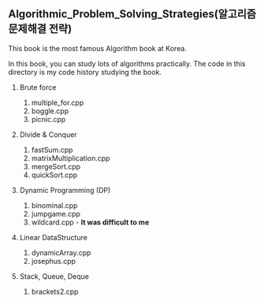 ## Algorithmic_Problem_Solving_Strategies(알고리즘 문제해결 전략)    

This book is the most famous Algorithm book at Korea.

In this book, you can study lots of algorithms practically. The code in this directory is my code history studying the book.

1. Brute force
   1. multiple_for.cpp
   2. boggle.cpp
   3. picnic.cpp

2. Divide & Conquer
   1. fastSum.cpp
   2. matrixMultiplication.cpp
   3. mergeSort.cpp
   4. quickSort.cpp

3. Dynamic Programming (DP)
   1. binominal.cpp
   2. jumpgame.cpp
   3. wildcard.cpp - <b>It was difficult to me</b>

4. Linear DataStructure
   1. dynamicArray.cpp
   2. josephus.cpp

5. Stack, Queue, Deque
   1. brackets2.cpp